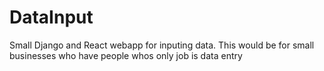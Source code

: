 # DataInput
Small Django and React webapp for inputing data. This would be for small businesses who have people whos only job is data entry
